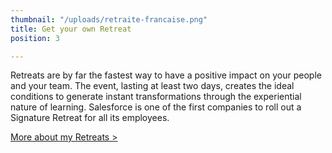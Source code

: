 ```yaml
---
thumbnail: "/uploads/retraite-francaise.png"
title: Get your own Retreat
position: 3

---
```

Retreats are by far the fastest way to have a positive impact on your people and your team. The event, lasting at least two days, creates the ideal conditions to generate instant transformations through the experiential nature of learning. Salesforce is one of the first companies to roll out a Signature Retreat for all its employees.

[More about my Retreats >](https://nancybilodeau.com/en/corporate-retreats)